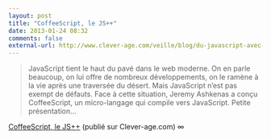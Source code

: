 ```yaml
---
layout: post
title: "CoffeeScript, le JS++"
date: 2013-01-24 08:32
comments: false
external-url: http://www.clever-age.com/veille/blog/du-javascript-avec-coffeescript.html
---
```


> JavaScript tient le haut du pavé dans le web moderne. On en parle beaucoup, on lui offre de nombreux développements, on le ramène à la vie après une traversée du désert. Mais JavaScript n’est pas exempt de défauts. Face à cette situation, Jeremy Ashkenas a conçu CoffeeScript, un micro-langage qui compile vers JavaScript. Petite présentation…

[CoffeeScript, le JS++](http://www.clever-age.com/veille/blog/du-javascript-avec-coffeescript.html) (publié sur Clever-age.com) ∞
